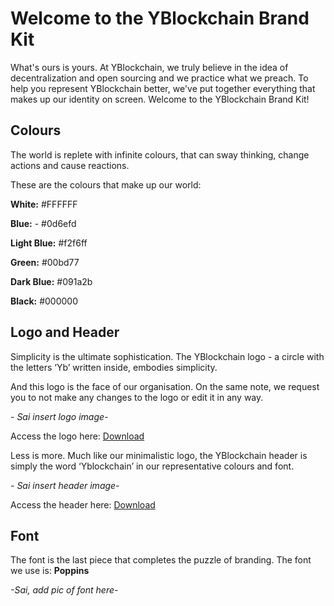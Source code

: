 # Welcome to the YBlockchain Brand Kit

What's ours is yours. At YBlockchain, we truly believe in the idea of decentralization and open sourcing and we practice what we preach. To help you represent YBlockchain better, we've put together everything that makes up our identity on screen. Welcome to the YBlockchain Brand Kit!

## Colours
The world is replete with infinite colours, that can sway thinking, change actions and cause reactions. 

These are the colours that make up our world:

**White:**  #FFFFFF

**Blue:** - #0d6efd

**Light Blue:** #f2f6ff

**Green:** #00bd77

**Dark Blue:** #091a2b

**Black:** #000000

## Logo and Header

Simplicity is the ultimate sophistication. The YBlockchain logo - a circle with the letters ‘Yb’ written inside, embodies simplicity.

And this logo is the face of our organisation. On the same note, we request you to not make any changes to the logo or edit it in any way.

*- Sai insert logo image-*

Access the logo here: [Download](https://drive.google.com/file/d/1GX0F6bcrJ1vd6ibGGQy4E2VsfaGqqILk/view?usp=sharing) 

Less is more. Much like our minimalistic logo, the YBlockchain header is simply the word ‘Yblockchain’ in our representative colours and font.

*- Sai insert header image-*

Access the header here: [Download](https://drive.google.com/file/d/1E5zv9xFdQ9PScSLzqkqbaH4iceQnOAMb/view?usp=sharing)

## Font
The font is the last piece that completes the puzzle of branding. The font we use is: **Poppins**

*-Sai, add pic of font here-*